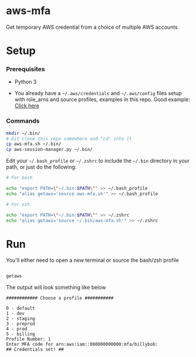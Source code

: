 # aws-mfa
Get temporary AWS credential from a choice of multiple AWS accounts

# Setup
### Prerequisites 

- Python 3

- You already have a `~/.aws/credentials` and `~/.aws/config` files setup with role_arns and source profiles, examples in this repo. Good example: [Click here](https://boto3.amazonaws.com/v1/documentation/api/1.9.46/guide/configuration.html#assume-role-provider)

### Commands
```bash
mkdir ~/.bin/
# Git clone this repo somewhere and "cd" into it
cp aws-mfa.sh ~/.bin/
cp aws-session-manager.py ~/.bin/
```

Edit your `~/.bash_profile` or `~/.zshrc` to include the `~/.bin` directory in your path, or just do the following:
 
```bash
# For bash

echo "export PATH=\"~/.bin:$PATH\"" >> ~/.bash_profile
echo "alias getaws='source aws-mfa.sh'" >> ~/.bash_profile
```
```bash
# For zsh

echo "export PATH=\"~/.bin:$PATH\"" >> ~/.zshrc
echo "alias getaws='source ~/.bin/aws-mfa.sh'" >> ~/.zshrc
```

# Run

You'll either need to open a new terminal or source the bash/zsh profile

```bash

getaws
```

The output will look something like below

```
############ Choose a profile ###########

0 - default
1 - dev
2 - staging
3 - preprod
4 - prod
5 - billing
Profile Number: 1
Enter MFA code for arn:aws:iam::000000000000:mfa/billybob:
## Credentials set! ##
```